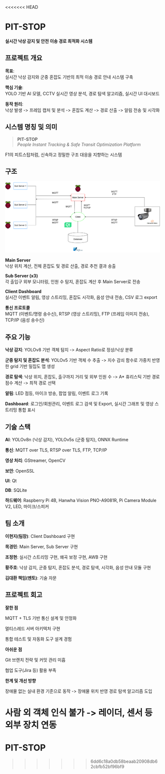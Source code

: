 <<<<<<< HEAD
# PIT-STOP

**실시간 낙상 감지 및 안전 이송 경로 최적화 시스템**  

## 프로젝트 개요

**목표**:  
실시간 낙상 감지와 군중 혼잡도 기반의 최적 이송 경로 안내 시스템 구축

**핵심 기술**:  
YOLO 기반 AI 모델, CCTV 실시간 영상 분석, 경로 탐색 알고리즘, 실시간 UI 대시보드

**동작 원리**:  
낙상 발생 -> 프레임 캡처 및 분석 -> 혼잡도 계산 -> 경로 산출 -> 알림 전송 및 시각화

## 시스템 명칭 및 의미

> **PIT-STOP**  
> _People Instant Tracking & Safe Transit Optimization Platform_  

F1의 피트스탑처럼, 신속하고 정밀한 구조 대응을 지향하는 시스템

## 구조

![System Architecture](images/system%20architecture.png)

**Main Server**  
낙상 위치 계산, 전체 혼잡도 및 경로 산출, 경로 추천 결과 송출

**Sub Server (x3)**  
각 출입구 외부 모니터링, 인원 수 탐지, 혼잡도 계산 후 Main Server로 전송

**Client Dashboard**  
실시간 이벤트 알림, 영상 스트리밍, 혼잡도 시각화, 음성 안내 전송, CSV 로그 export

**통신 프로토콜**  
MQTT (이벤트/명령 송수신), RTSP (영상 스트리밍), FTP (프레임 이미지 전송), TCP/IP (음성 송수신)

## 주요 기능

**낙상 감지**:
YOLOv8 기반 객체 탐지 -> Aspect Ratio로 정상/낙상 분류

**군중 탐지 및 혼잡도 분석**:
YOLOv5 기반 객체 수 추출 -> 지수 감쇠 함수로 가중치 반영한 grid 기반 밀집도 맵 생성

**경로 탐색**:
낙상 위치, 혼잡도, 출구까지 거리 및 외부 인원 수 -> A* 휴리스틱 기반 경로 점수 계산 -> 최적 경로 선택

**알림**:
LED 점등, 마이크 방송, 팝업 알림, 이벤트 로그 기록

**Dashboard**:
로그인/회원관리, 이벤트 로그 검색 및 Export, 실시간 그래프 및 영상 스트리밍 통합 표시

## 기술 스택

**AI**: YOLOv8n (낙상 감지), YOLOv5s (군중 탐지), ONNX Runtime

**통신**: MQTT over TLS, RTSP over TLS, FTP, TCP/IP

**영상 처리**: GStreamer, OpenCV

**보안**: OpenSSL

**UI**: Qt

**DB**: SQLite

**하드웨어**: Raspberry Pi 4B, Hanwha Vision PNO-A9081R, Pi Camera Module V2, LED, 마이크/스피커

## 팀 소개

**이현지(팀장)**: Client Dashboard 구현

**목경민**: Main Server, Sub Server 구현

**조정현**: 실시간 스트리밍 구현, 왜곡 보정 구현, AWB 구현

**황주호**: 낙상 감지, 군중 탐지, 혼잡도 분석, 경로 탐색, 시각화, 음성 안내 모듈 구현

**김대환 책임(멘토)**: 기술 자문

## 프로젝트 회고

**잘한 점**

MQTT + TLS 기반 통신 설계 및 안정화

멀티스레드 서버 아키텍처 구현

통합 테스트 및 자동화 도구 설계 경험

**아쉬운 점**

Git 브랜치 전략 및 커밋 관리 미흡

협업 도구(Jira 등) 활용 부족

**한계 및 개선 방향**

장애물 없는 실내 환경 기준으로 동작 -> 장애물 위치 반영 경로 탐색 알고리즘 도입

사람 외 객체 인식 불가 -> 레이더, 센서 등 외부 장치 연동
=======
# PIT-STOP
>>>>>>> 6dd6c18a0db58beaab20908db62cbfb52bf96bf9
